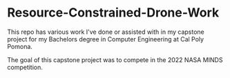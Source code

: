 # Resource-Constrained-Drone-Work
This repo has various work I've done or assisted with in my capstone project for my Bachelors degree in Computer Engineering at Cal Poly Pomona.

The goal of this capstone project was to compete in the 2022 NASA MINDS competition.

